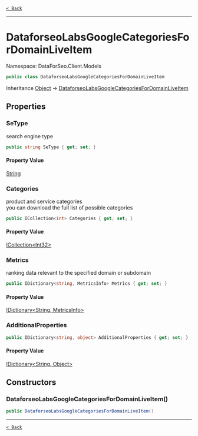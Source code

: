 [`< Back`](./)

---

# DataforseoLabsGoogleCategoriesForDomainLiveItem

Namespace: DataForSeo.Client.Models

```csharp
public class DataforseoLabsGoogleCategoriesForDomainLiveItem
```

Inheritance [Object](https://docs.microsoft.com/en-us/dotnet/api/system.object) → [DataforseoLabsGoogleCategoriesForDomainLiveItem](./dataforseo.client.models.dataforseolabsgooglecategoriesfordomainliveitem)

## Properties

### **SeType**

search engine type

```csharp
public string SeType { get; set; }
```

#### Property Value

[String](https://docs.microsoft.com/en-us/dotnet/api/system.string)<br>

### **Categories**

product and service categories
 <br>you can download the full list of possible categories

```csharp
public ICollection<int> Categories { get; set; }
```

#### Property Value

[ICollection&lt;Int32&gt;](https://docs.microsoft.com/en-us/dotnet/api/system.collections.generic.icollection-1)<br>

### **Metrics**

ranking data relevant to the specified domain or subdomain

```csharp
public IDictionary<string, MetricsInfo> Metrics { get; set; }
```

#### Property Value

[IDictionary&lt;String, MetricsInfo&gt;](https://docs.microsoft.com/en-us/dotnet/api/system.collections.generic.idictionary-2)<br>

### **AdditionalProperties**

```csharp
public IDictionary<string, object> AdditionalProperties { get; set; }
```

#### Property Value

[IDictionary&lt;String, Object&gt;](https://docs.microsoft.com/en-us/dotnet/api/system.collections.generic.idictionary-2)<br>

## Constructors

### **DataforseoLabsGoogleCategoriesForDomainLiveItem()**

```csharp
public DataforseoLabsGoogleCategoriesForDomainLiveItem()
```

---

[`< Back`](./)
